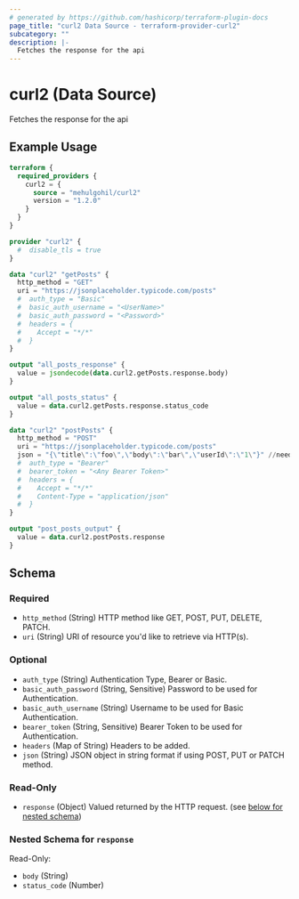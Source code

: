 ```yaml
---
# generated by https://github.com/hashicorp/terraform-plugin-docs
page_title: "curl2 Data Source - terraform-provider-curl2"
subcategory: ""
description: |-
  Fetches the response for the api
---
```


# curl2 (Data Source)

Fetches the response for the api

## Example Usage

```terraform
terraform {
  required_providers {
    curl2 = {
      source = "mehulgohil/curl2"
      version = "1.2.0"
    }
  }
}

provider "curl2" {
  #  disable_tls = true
}

data "curl2" "getPosts" {
  http_method = "GET"
  uri = "https://jsonplaceholder.typicode.com/posts"
  #  auth_type = "Basic"
  #  basic_auth_username = "<UserName>"
  #  basic_auth_password = "<Password>"
  #  headers = {
  #    Accept = "*/*"
  #  }
}

output "all_posts_response" {
  value = jsondecode(data.curl2.getPosts.response.body)
}

output "all_posts_status" {
  value = data.curl2.getPosts.response.status_code
}

data "curl2" "postPosts" {
  http_method = "POST"
  uri = "https://jsonplaceholder.typicode.com/posts"
  json = "{\"title\":\"foo\",\"body\":\"bar\",\"userId\":\"1\"}" //need the json in string format
  #  auth_type = "Bearer"
  #  bearer_token = "<Any Bearer Token>"
  #  headers = {
  #    Accept = "*/*"
  #    Content-Type = "application/json"
  #  }
}

output "post_posts_output" {
  value = data.curl2.postPosts.response
}
```

<!-- schema generated by tfplugindocs -->
## Schema

### Required

- `http_method` (String) HTTP method like GET, POST, PUT, DELETE, PATCH.
- `uri` (String) URI of resource you'd like to retrieve via HTTP(s).

### Optional

- `auth_type` (String) Authentication Type, Bearer or Basic.
- `basic_auth_password` (String, Sensitive) Password to be used for Authentication.
- `basic_auth_username` (String) Username to be used for Basic Authentication.
- `bearer_token` (String, Sensitive) Bearer Token to be used for Authentication.
- `headers` (Map of String) Headers to be added.
- `json` (String) JSON object in string format if using POST, PUT or PATCH method.

### Read-Only

- `response` (Object) Valued returned by the HTTP request. (see [below for nested schema](#nestedatt--response))

<a id="nestedatt--response"></a>
### Nested Schema for `response`

Read-Only:

- `body` (String)
- `status_code` (Number)


